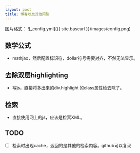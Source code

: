 ```yaml
---
layout: post
title: 博客以及其他闲聊
---
```


图片格式：
\!\[_config.yml](\{\{ site.baseurl \}\}/images/config.png)

## 数学公式
* mathjax，然后配置标识符，dollar符号需要对齐，不然无法显示。

## 去除双层highlighting
* 写js，直接将多出来的div.highlight 的class属性给去除了。

## 检索
* 直接使用网上的js，应该是检索XML。

## TODO

* [ ] 检索时出现cache，返回的是其他的检索内容。github可以复现
